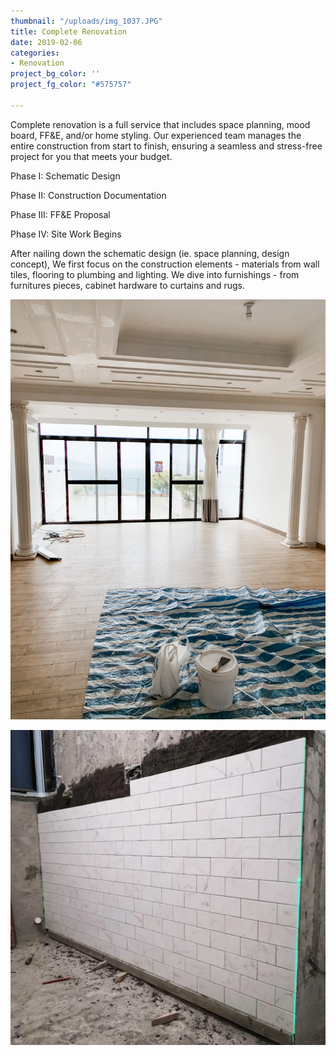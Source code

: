 ```yaml
---
thumbnail: "/uploads/img_1037.JPG"
title: Complete Renovation
date: 2019-02-06
categories:
- Renovation
project_bg_color: ''
project_fg_color: "#575757"

---
```

Complete renovation is a full service that includes space planning, mood board, FF&E, and/or home styling. Our experienced team manages the entire construction from start to finish, ensuring a seamless and stress-free project for you that meets your budget.

Phase I: Schematic Design

Phase II: Construction Documentation

Phase III: FF&E Proposal

Phase IV: Site Work Begins

After nailing down the schematic design (ie. space planning, design concept),  We first focus on the construction elements - materials from wall tiles, flooring to plumbing and lighting. We dive into furnishings - from furnitures pieces, cabinet hardware to curtains and rugs.

![](/uploads/img_2227.JPG)

![](/uploads/ce9d9080-db93-4fea-b3e2-f1e5359936ec.JPG)